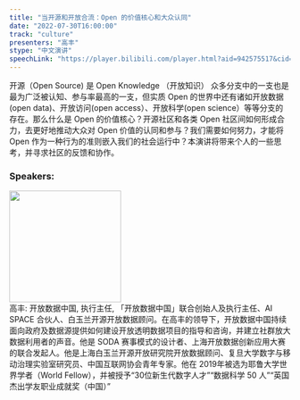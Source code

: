 ```yaml
---
title: "当开源和开放合流：Open 的价值核心和大众认同"
date: "2022-07-30T16:00:00"
track: "culture"
presenters: "高丰"
stype: "中文演讲"
speechLink: "https://player.bilibili.com/player.html?aid=942575517&cid=817760221&page=1"
---
```

开源（Open Source) 是 Open Knowledge （开放知识） 众多分支中的一支也是最为广泛被认知、参与率最高的一支，但实质 Open 的世界中还有诸如开放数据(open data)、开放访问(open access）、开放科学(open science）等等分支的存在。那么什么是 Open 的价值核心？开源社区和各类 Open 社区间如何形成合力，去更好地推动大众对 Open 价值的认同和参与？我们需要如何努力，才能将 Open 作为一种行为的准则嵌入我们的社会运行中？本演讲将带来个人的一些思考，并寻求社区的反馈和协作。
 ### Speakers: 
 <img src="images/speaker/1072.png" width="200" /><br>高丰: 开放数据中国, 执行主任, 「开放数据中国」联合创始人及执行主任、AI SPACE 合伙人、白玉兰开源开放数据顾问。在高丰的领导下，开放数据中国持续面向政府及数据源提供如何建设开放透明数据项目的指导和咨询，并建立社群放大数据利用者的声音。他是 SODA 赛事模式的设计者、上海开放数据创新应用大赛的联合发起人。他是上海白玉兰开源开放研究院开放数据顾问、复旦大学数字与移动治理实验室研究员、中国互联网协会青年专家。他在 2019年被选为耶鲁大学世界学者（World Fellow），并被授予“30位新生代数字人才”“数据科学 50 人”“英国杰出学友职业成就奖（中国）”

 